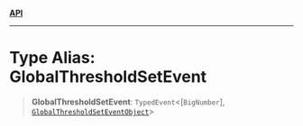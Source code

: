 [**API**](../../../README.md)

***

# Type Alias: GlobalThresholdSetEvent

> **GlobalThresholdSetEvent**: `TypedEvent`\<\[`BigNumber`\], [`GlobalThresholdSetEventObject`](../interfaces/GlobalThresholdSetEventObject.md)\>
